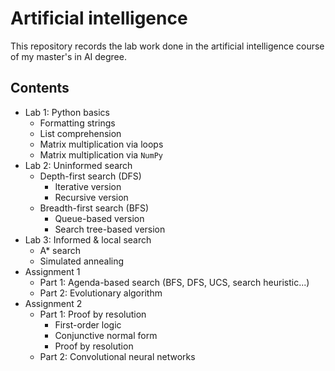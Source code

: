 # Artificial intelligence
This repository records the lab work done in the artificial intelligence course of my master's in AI degree.

## Contents
- Lab 1: Python basics
  - Formatting strings
  - List comprehension
  - Matrix multiplication via loops
  - Matrix multiplication via `NumPy`
- Lab 2: Uninformed search
  - Depth-first search (DFS)
    - Iterative version
    - Recursive version
  - Breadth-first search (BFS)
    - Queue-based version
    - Search tree-based version
- Lab 3: Informed & local search
  - A* search
  - Simulated annealing
- Assignment 1
  - Part 1: Agenda-based search (BFS, DFS, UCS, search heuristic...)
  - Part 2: Evolutionary algorithm
- Assignment 2
  - Part 1: Proof by resolution
    - First-order logic
    - Conjunctive normal form
    - Proof by resolution
  - Part 2: Convolutional neural networks
